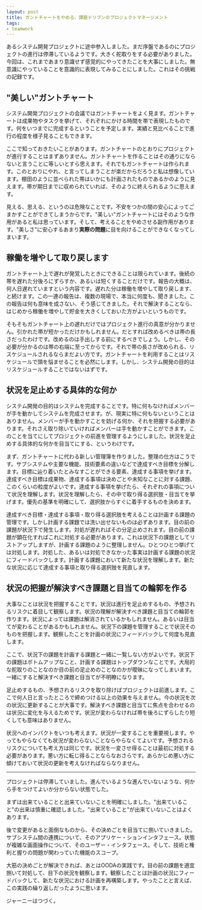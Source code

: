 ```yaml
---
layout: post
title: ガントチャートをやめる、課題ドリブンのプロジェクトマネージメント
tags: 
- teamwork
---
```


あるシステム開発プロジェクトに途中参入しました。まだ序盤であるのにプロジェクトの進行は停滞しているようです。大きく舵取りをする必要がありました。今回は、これまであまり意識せず感覚的にやってきたことを大事にしました。無意識にやっていることを意識的に表現してみることにしました。これはその挑戦の記録です。

## "美しい"ガントチャート

システム開発プロジェクトの会議ではガントチャートをよく見ます。ガントチャートは成果物やタスクを挙げて、それぞれにかける時間を帯で表現したものです。何をいつまでに完成するということを予定します。実績と見比べることで進行の程度を様子見ることもできます。

ここで知っておきたいことがあります。ガントチャートのとおりにプロジェクトが進行することはまずありません。ガントチャートを作ることはその通りにならないと言うことに等しいとすら思えます。それでもガントチャートは作られます。このとおりにやれ、と言ってしまうことが楽だからだろうと私は想像しています。棚田のように並べられた帯はいかにも計画されたものであるかのように見えます。帯が期日までに収められていれば、そのように終えられるように思えます。

見える、思える、というのは危険なことです。不安をつかの間の安心によってごまかすことができてしまうからです。"美しい"ガントチャートにはそのような作用があると私は思っています。そして、考えることをやめさせる副作用があります。"美しさ"に安心するあまり**実際の問題**に目を向けることができなくなってしまいます。

## 稼働を増やして取り戻します

ガントチャート上で遅れが発覚したときにできることは限られています。後続の帯を遅れた分後ろにずらすか、あるいは短くすることだけです。報告の大概は、何人日遅れていますという内容です。遅れた分は稼働を増やして取り戻します、と続けます。この一連の報告は、複数の現場で、本当に何度も、聞きました。この報告は何も意味を成さない、そう感じてきました。それで解決することなら、はじめから稼働を増やして貯金を大きくしておいた方がよいというものです。

そもそもガントチャート上の遅れだけではプロジェクト進行の真意が分かりません。引かれた帯が短かっただけかもしれません。だとすれば改めるべきは帯の長さだったわけです。改めるのは手出しする前にするべきでしょう。しかし、その必要が分かるのは帯の右端に至ってからです。それで帯の長さが改められる、リスケジュールされるならまだよい方です。ガントチャートを利用することはリスケジュールで頭を悩ませることを必然にします。しかし、システム開発の目的はリスケジュールすることではないはずです。

## 状況を足止めする具体的な何か

システム開発の目的はシステムを完成することです。特に何もなければメンバーが手を動かしてシステムを完成させます。が、現実に特に何もないということはありません。メンバーが手を動かすことを妨げる何か、それを把握する必要があります。それさえ取り除いていければメンバーは手を動かすことができます。このことを当てにしてプロジェクトの前進を管理するようにしました。状況を足止めする具体的な何かを目当てにする、というわけです。

まず、ガントチャートに代わる新しい管理簿を作りました。整理の仕方はこうです。サブシステムや主要な機能、技術要素の違いなどで達成すべき目標を分解します。目標に辿り着いたとみなすことができる要素、達成する事項を挙げます。達成すべき目標は成果物、達成する事項は決めごとや未知なことに対する課題、このくらいの粒度がよいです。達成する事項を挙げたら、それぞれの事項について状況を理解します。状況を理解したら、その中で取り得る選択肢・目当てを挙げます。優先の基準を明確にして、選択肢からすぐに着手するものを決めます。

達成すべき目標・達成する事項・取り得る選択肢を考えることは計画する課題の管理です。しかし計画する課題では洗い出せないものは必ずあります。目の前の課題が状況下で発生します。対処が遅れればその分足止めされます。目の前の課題が顕在化すればこれに対処する必要があります。これは状況下の課題としてリストアップしますが、計画する課題のように整理しません。ひとつひとつ挙げては対処します。対処した、あるいは対処できなかった事実は計画する課題の状況にフィードバックします。計画する課題において新たな状況を理解します。新たな状況に応じて達成する事項と取り得る選択肢を見直します。

## 状況の把握が解決すべき課題と目当ての輪郭を作る

大事なことは状況を把握することです。状況は進行を足止めするもの、予想されるリスクに着目して観察します。状況の理解が解決すべき課題と目当ての輪郭を作ります。状況によっては課題は解消されているかもしれません。あるいは目当てが変わることがあるかもしれません。状況下の課題を管理することで状況そのものを把握します。観察したことを計画の状況にフィードバックして何度も見直します。

ここで、状況下の課題を計画する課題と一緒に一覧しない方がよいです。状況下の課題はボトムアップなこと、計画する課題はトップダウンなことです。大局的な舵取りのことなのか目の前の足止めのことなのかが曖昧になってしまいます。一緒にすると解決すべき課題と目当てが不明瞭になります。

足止めするもの、予想されるリスクを取り除けばプロジェクトは前進します。ここで何人日と言ったところで締めつける以上の効果を与えません。今の状況を次の状況に更新することが大事です。解決すべき課題と目当てに焦点を合わせるのは状況に変化を与えるためです。状況が変わらなければ帯を後ろにずらしたり短くしても意味はありません。

状況へのインパクトをいつも考えます。状況が一変することを重要視します。やってもやらなくても状況が変わらないことならやらなくてよいです。予想されるリスクについても考え方は同じです。状況を一変させ得ることは最初に対処する必要があります。悪い方に転じ得ることならなおさらです。あらかじめ悪い方に傾けておいて状況の更新を考えなければならなりません。

----

プロジェクトは停滞していました。進んでいるような進んでいないような、何から手をつけてよいか分からない状態でした。

まずは出来ていることと出来ていないことを明確にしました。"出来ていること"の出来は慎重に確認しました。"出来ていること"が出来ていないことはよくあります。

後で変更があると面倒なものから、その決めごとを目当てに捌いていきました。サブシステム間の連携について、そのアプリケー・ションインタフェース。状態が複雑な画面操作について、そのユーザー・インタフェース。そして、技術と権利と握りの問題が関わっていた機能のスコープ。

大筋の決めごとが解決できれば、あとはOODAの実践です。目の前の課題を適宜捌いて対処して、目下の状況を観察します。観察したことは計画の状況にフィードバックして、新たな状況における計画を再構築します。やったことと言えば、この実践の繰り返しだったように思います。

ジャーニーはつづく。